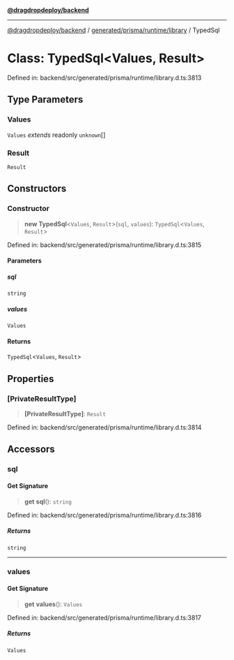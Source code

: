 [**@dragdropdeploy/backend**](../../../../../README.md)

***

[@dragdropdeploy/backend](../../../../../README.md) / [generated/prisma/runtime/library](../README.md) / TypedSql

# Class: TypedSql\<Values, Result\>

Defined in: backend/src/generated/prisma/runtime/library.d.ts:3813

## Type Parameters

### Values

`Values` *extends* readonly `unknown`[]

### Result

`Result`

## Constructors

### Constructor

> **new TypedSql**\<`Values`, `Result`\>(`sql`, `values`): `TypedSql`\<`Values`, `Result`\>

Defined in: backend/src/generated/prisma/runtime/library.d.ts:3815

#### Parameters

##### sql

`string`

##### values

`Values`

#### Returns

`TypedSql`\<`Values`, `Result`\>

## Properties

### \[PrivateResultType\]

> **\[PrivateResultType\]**: `Result`

Defined in: backend/src/generated/prisma/runtime/library.d.ts:3814

## Accessors

### sql

#### Get Signature

> **get** **sql**(): `string`

Defined in: backend/src/generated/prisma/runtime/library.d.ts:3816

##### Returns

`string`

***

### values

#### Get Signature

> **get** **values**(): `Values`

Defined in: backend/src/generated/prisma/runtime/library.d.ts:3817

##### Returns

`Values`
